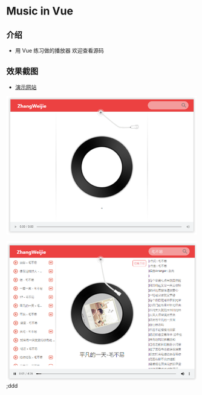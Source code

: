 # Music in Vue

## 介绍

-   用 Vue 练习做的播放器 欢迎查看源码

## 效果截图

-   [演示网站](https://vijay.top//demo/Music-Vue.html)

![](src/images/img-1.png)

![](src/images/img-2.png);ddd
